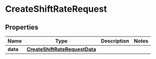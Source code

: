

# CreateShiftRateRequest


## Properties

| Name | Type | Description | Notes |
|------------ | ------------- | ------------- | -------------|
|**data** | [**CreateShiftRateRequestData**](CreateShiftRateRequestData.md) |  |  |



